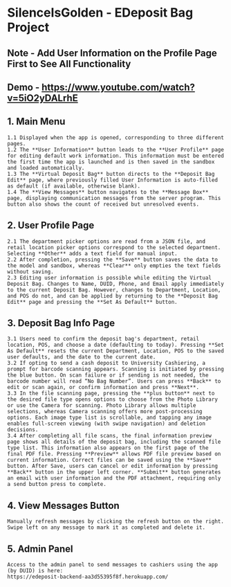 #  SilenceIsGolden - EDeposit Bag Project

## Note - Add User Information on the Profile Page First to See All Functionality 
## Demo - https://www.youtube.com/watch?v=5iO2yDALrhE
## 1. Main Menu
    1.1 Displayed when the app is opened, corresponding to three different pages.
    1.2 The **User Information** button leads to the **User Profile** page for editing default work information. This information must be entered the first time the app is launched and is then saved in the sandbox and loaded automatically.
    1.3 The **Virtual Deposit Bag** button directs to the **Deposit Bag Edit** page, where previously filled User Information is auto-filled as default (if available, otherwise blank).
    1.4 The **View Messages** button navigates to the **Message Box** page, displaying communication messages from the server program. This button also shows the count of received but unresolved events.

## 2. User Profile Page
    2.1 The department picker options are read from a JSON file, and retail location picker options correspond to the selected department. Selecting **Other** adds a text field for manual input.
    2.2 After completion, pressing the **Save** button saves the data to the model and sandbox, whereas **Clear** only empties the text fields without saving.
    2.3 Editing user information is possible while editing the Virtual Deposit Bag. Changes to Name, DUID, Phone, and Email apply immediately to the current Deposit Bag. However, changes to Department, Location, and POS do not, and can be applied by returning to the **Deposit Bag Edit** page and pressing the **Set As Default** button.

## 3. Deposit Bag Info Page
    3.1 Users need to confirm the deposit bag's department, retail location, POS, and choose a date (defaulting to today). Pressing **Set As Default** resets the current Department, Location, POS to the saved user defaults, and the date to the current date.
    3.2 If opting to send a cash deposit to University Cashiering, a prompt for barcode scanning appears. Scanning is initiated by pressing the blue button. On scan failure or if sending is not needed, the barcode number will read “No Bag Number”. Users can press **Back** to edit or scan again, or confirm information and press **Next**.
    3.3 In the file scanning page, pressing the **plus button** next to the desired file type opens options to choose from the Photo Library or use the Camera for scanning. Photo Library allows multiple selections, whereas Camera scanning offers more post-processing options. Each image type list is scrollable, and tapping any image enables full-screen viewing (with swipe navigation) and deletion decisions.
    3.4 After completing all file scans, the final information preview page shows all details of the deposit bag, including the scanned file type list. This information also appears on the first page of the final PDF file. Pressing **Preview** allows PDF file preview based on current information. Correct files can be saved using the **Save** button. After Save, users can cancel or edit information by pressing **Back** button in the upper left corner. **Submit** button generates an email with user information and the PDF attachment, requiring only a send button press to complete.

## 4. View Messages Button
    Manually refresh messages by clicking the refresh button on the right. Swipe left on any message to mark it as completed and delete it.

## 5. Admin Panel
    Access to the admin panel to send messages to cashiers using the app (by DUID) is here:
    https://edeposit-backend-aa3d55395f8f.herokuapp.com/
